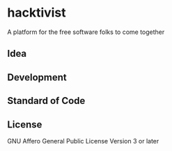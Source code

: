 # hacktivist
A platform for the free software folks to come together

## Idea

## Development

## Standard of Code

## License

GNU Affero General Public License Version 3 or later
